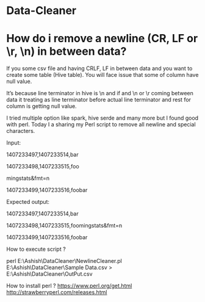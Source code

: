 # Data-Cleaner
# How do i remove a newline (CR, LF or \r, \n) in between data? 

If you some csv file and having CRLF, LF in between data and you want to create some table (Hive table). You will face issue that some of column have null value.

It’s because line terminator in hive is \n and if and \n or \r coming between data it treating as line terminator before actual line terminator and rest for column is getting null value. 

I tried multiple option like spark, hive serde and many more but I found good with perl. Today I a sharing my Perl script to remove all newline and special characters.

Input:

1407233497,1407233514,bar

1407233498,1407233515,foo

mingstats&fmt=n

1407233499,1407233516,foobar

Expected output:

1407233497,1407233514,bar

1407233498,1407233515,foomingstats&fmt=n

1407233499,1407233516,foobar

How to execute script ?


perl E:\Ashish\DataCleaner\NewlineCleaner.pl E:\Ashish\DataCleaner\Sample Data.csv > E:\Ashish\DataCleaner\OutPut.csv

How to install perl ?
https://www.perl.org/get.html
http://strawberryperl.com/releases.html

